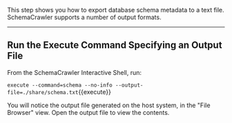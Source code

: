 This step shows you how to export database schema metadata to a text file. SchemaCrawler supports a number of output formats.

-----

## Run the Execute Command Specifying an Output File

From the SchemaCrawler Interactive Shell, run:

`execute --command=schema --no-info --output-file=./share/schema.txt`{{execute}}

You will notice the output file generated on the host system, in the "File Browser" view. Open the output file to view the contents.
